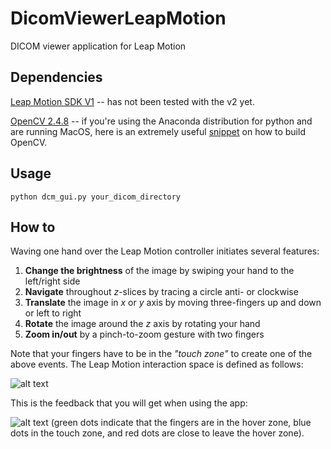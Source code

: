 DicomViewerLeapMotion
=====================

DICOM viewer application for Leap Motion

## Dependencies

[Leap Motion SDK V1](https://developer.leapmotion.com/downloads) -- has not been tested with the v2 yet.

[OpenCV 2.4.8](http://opencv.org/) -- if you're using the Anaconda distribution for python and are running MacOS, here is an extremely useful [snippet](https://gist.github.com/welch/6468594) on how to build OpenCV.

## Usage

```
python dcm_gui.py your_dicom_directory
```

## How to

Waving one hand over the Leap Motion controller initiates several features:

1. __Change the brightness__ of the image by swiping your hand to the left/right side
2. __Navigate__ throughout _z_-slices by tracing a circle anti- or clockwise
3. __Translate__ the image in _x_ or _y_ axis by moving three-fingers up and down or left to right
4. __Rotate__ the image around the _z_ axis by rotating your hand
5. __Zoom in/out__ by a pinch-to-zoom gesture with two fingers

Note that your fingers have to be in the _"touch zone"_ to create one of the above events. The Leap Motion interaction space is defined as follows:

![alt text](http://www.blogcdn.com/www.engadget.com/media/2013/07/boomtouchless.jpg "interaction space")

This is the feedback that you will get when using the app:

![alt text](http://i57.tinypic.com/28tgwf6.png "example")
(green dots indicate that the fingers are in the hover zone, blue dots in the touch zone, and red dots are close to leave the hover zone).
